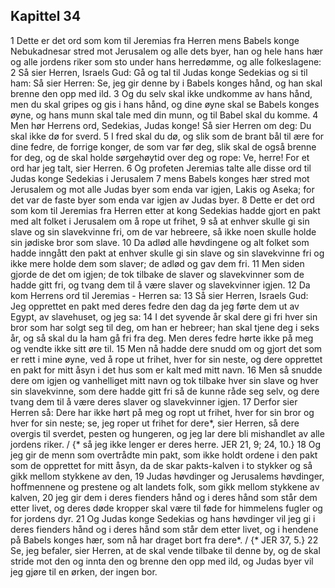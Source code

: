 ## Kapittel 34

1 Dette er det ord som kom til Jeremias fra Herren mens Babels konge Nebukadnesar stred mot Jerusalem og alle dets byer, han og hele hans hær og alle jordens riker som sto under hans herredømme, og alle folkeslagene:
2 Så sier Herren, Israels Gud: Gå og tal til Judas konge Sedekias og si til ham: Så sier Herren: Se, jeg gir denne by i Babels konges hånd, og han skal brenne den opp med ild.
3 Og du selv skal ikke undkomme av hans hånd, men du skal gripes og gis i hans hånd, og dine øyne skal se Babels konges øyne, og hans munn skal tale med din munn, og til Babel skal du komme.
4 Men hør Herrens ord, Sedekias, Judas konge! Så sier Herren om deg: Du skal ikke dø for sverd.
5 I fred skal du dø, og slik som de brant bål til ære for dine fedre, de forrige konger, de som var før deg, slik skal de også brenne for deg, og de skal holde sørgehøytid over deg og rope: Ve, herre! For et ord har jeg talt, sier Herren.
6 Og profeten Jeremias talte alle disse ord til Judas konge Sedekias i Jerusalem
7 mens Babels konges hær stred mot Jerusalem og mot alle Judas byer som enda var igjen, Lakis og Aseka; for det var de faste byer som enda var igjen av Judas byer.
8 Dette er det ord som kom til Jeremias fra Herren etter at kong Sedekias hadde gjort en pakt med alt folket i Jerusalem om å rope ut frihet,
9 så at enhver skulle gi sin slave og sin slavekvinne fri, om de var hebreere, så ikke noen skulle holde sin jødiske bror som slave.
10 Da adlød alle høvdingene og alt folket som hadde inngått den pakt at enhver skulle gi sin slave og sin slavekvinne fri og ikke mere holde dem som slaver; de adlød og gav dem fri.
11 Men siden gjorde de det om igjen; de tok tilbake de slaver og slavekvinner som de hadde gitt fri, og tvang dem til å være slaver og slavekvinner igjen.
12 Da kom Herrens ord til Jeremias - Herren sa:
13 Så sier Herren, Israels Gud: Jeg opprettet en pakt med deres fedre den dag da jeg førte dem ut av Egypt, av slavehuset, og jeg sa:
14 I det syvende år skal dere gi fri hver sin bror som har solgt seg til deg, om han er hebreer; han skal tjene deg i seks år, og så skal du la ham gå fri fra deg. Men deres fedre hørte ikke på meg og vendte ikke sitt øre til.
15 Men nå hadde dere snudd om og gjort det som er rett i mine øyne, ved å rope ut frihet, hver for sin neste, og dere opprettet en pakt for mitt åsyn i det hus som er kalt med mitt navn.
16 Men så snudde dere om igjen og vanhelliget mitt navn og tok tilbake hver sin slave og hver sin slavekvinne, som dere hadde gitt fri så de kunne råde seg selv, og dere tvang dem til å være deres slaver og slavekvinner igjen.
17 Derfor sier Herren så: Dere har ikke hørt på meg og ropt ut frihet, hver for sin bror og hver for sin neste; se, jeg roper ut frihet for dere*, sier Herren, så dere overgis til sverdet, pesten og hungeren, og jeg lar dere bli mishandlet av alle jordens riker. / {* så jeg ikke lenger er deres herre. JER 21, 9; 24, 10.}
18 Og jeg gir de menn som overtrådte min pakt, som ikke holdt ordene i den pakt som de opprettet for mitt åsyn, da de skar pakts-kalven i to stykker og så gikk mellom stykkene av den,
19 Judas høvdinger og Jerusalems høvdinger, hoffmennene og prestene og alt landets folk, som gikk mellom stykkene av kalven,
20 jeg gir dem i deres fienders hånd og i deres hånd som står dem etter livet, og deres døde kropper skal være til føde for himmelens fugler og for jordens dyr.
21 Og Judas konge Sedekias og hans høvdinger vil jeg gi i deres fienders hånd og i deres hånd som står dem etter livet, og i hendene på Babels konges hær, som nå har draget bort fra dere*. / {* JER 37, 5.}
22 Se, jeg befaler, sier Herren, at de skal vende tilbake til denne by, og de skal stride mot den og innta den og brenne den opp med ild, og Judas byer vil jeg gjøre til en ørken, der ingen bor.
